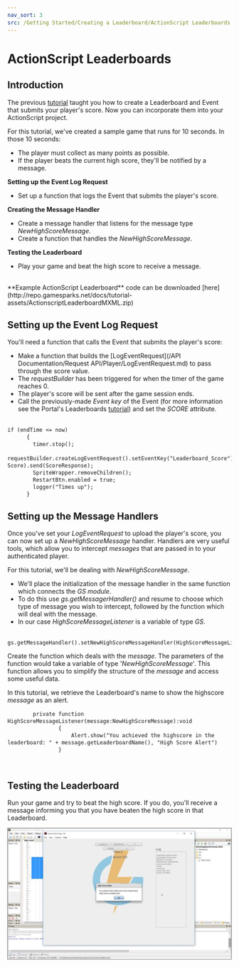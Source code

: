 ```yaml
---
nav_sort: 3
src: /Getting Started/Creating a Leaderboard/ActionScript Leaderboards.md
---
```


# ActionScript Leaderboards

## Introduction

The previous [tutorial](./README.md) taught you how to create a Leaderboard and Event that submits your player's score. Now you can incorporate them into your ActionScript project.

For this tutorial, we've created a sample game that runs for 10 seconds. In those 10 seconds:
* The player must collect as many points as possible.
* If the player beats the current high score, they'll be notified by a message.


**Setting up the Event Log Request**

  * Set up a function that logs the Event that submits the player's score.

**Creating the Message Handler**

  * Create a message handler that listens for the message type *NewHighScoreMessage*.
  * Create a function that handles the *NewHighScoreMessage*.

**Testing the Leaderboard**

  * Play your game and beat the high score to receive a message.

</br>
**Example ActionScript Leaderboard** code can be downloaded [here](http://repo.gamesparks.net/docs/tutorial-assets/ActionscriptLeaderboardMXML.zip)

## Setting up the Event Log Request

You'll need a function that calls the Event that submits the player's score:
* Make a function that builds the [LogEventRequest](/API Documentation/Request API/Player/LogEventRequest.md) to pass through the score value.
* The *requestBuilder* has been triggered for when the timer of the game reaches 0.
* The player's score will be sent after the game session ends.
* Call the previously-made *Event key* of the Event (for more information see the Portal's Leaderboards [tutorial](./README.md)) and set the *SCORE* attribute.

```

if (endTime <= now)
	  {
		timer.stop();
		requestBuilder.createLogEventRequest().setEventKey("Leaderboard_Score").setNumberEventAttribute("SCORE", Score).send(ScoreResponse);
		SpriteWrapper.removeChildren();
		RestartBtn.enabled = true;
		logger("Times up");
	  }

```

## Setting up the Message Handlers

Once you've set your *LogEventRequest* to upload the player's score, you can now set up a *NewHighScoreMessage* handler. Handlers are very useful tools, which allow you to intercept *messages* that are passed in to your authenticated player.

For this tutorial, we'll be dealing with *NewHighScoreMessage*.
* We'll place the initialization of the message handler in the same function which connects the *GS* *module*.
* To do this use *gs.getMessagerHandler()* and resume to choose which type of message you wish to intercept, followed by the function which will deal with the message.
* In our case *HighScoreMessageListener* is a variable of type *GS*.

```
    	gs.getMessageHandler().setNewHighScoreMessageHandler(HighScoreMessageListener);

```

Create the function which deals with the *message*. The parameters of the function would take a variable of type '*NewHighScoreMessage*'. This function allows you to simplify the structure of the *message* and access some useful data.

In this tutorial, we retrieve the Leaderboard's name to show the highscore *message* as an alert.

```
    	private function HighScoreMessageListener(message:NewHighScoreMessage):void
    			{
    				Alert.show("You achieved the highscore in the leaderboard: " + message.getLeaderboardName(), "High Score Alert")
    			}
```

 

## Testing the Leaderboard

Run your game and try to beat the high score. If you do, you'll receive a message informing you that you have beaten the high score in that Leaderboard.

![l](img/AS/1.jpg)
